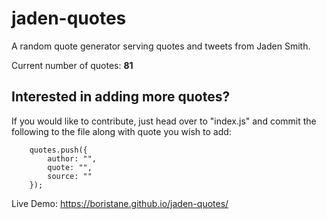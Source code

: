 # jaden-quotes

A random quote generator serving quotes and tweets from Jaden Smith. 

Current number of quotes: **81**

## Interested in adding more quotes?
If you would like to contribute, just head over to "index.js" and commit the following to the file along with quote you wish to add:

```
    quotes.push({
        author: "",
        quote: "",
        source: ""
    });
```

Live Demo: https://boristane.github.io/jaden-quotes/
